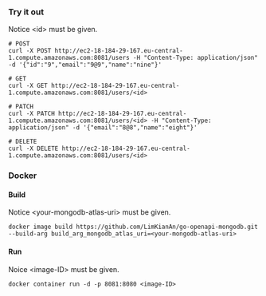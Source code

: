 ### Try it out

Notice \<id\> must be given.
  
```
# POST
curl -X POST http://ec2-18-184-29-167.eu-central-1.compute.amazonaws.com:8081/users -H "Content-Type: application/json" -d '{"id":"9","email":"9@9","name":"nine"}'

# GET
curl -X GET http://ec2-18-184-29-167.eu-central-1.compute.amazonaws.com:8081/users/<id>

# PATCH
curl -X PATCH http://ec2-18-184-29-167.eu-central-1.compute.amazonaws.com:8081/users/<id> -H "Content-Type: application/json" -d '{"email":"8@8","name":"eight"}'

# DELETE
curl -X DELETE http://ec2-18-184-29-167.eu-central-1.compute.amazonaws.com:8081/users/<id>
```

### Docker 
#### Build

Notice \<your-mongodb-atlas-uri\> must be given.
```
docker image build https://github.com/LimKianAn/go-openapi-mongodb.git --build-arg build_arg_mongodb_atlas_uri=<your-mongodb-atlas-uri>
```

#### Run
Noice \<image-ID\> must be given.
```
docker container run -d -p 8081:8080 <image-ID>
```
